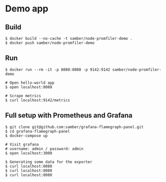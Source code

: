 
# Demo app

## Build

```
$ docker build --no-cache -t samber/node-promfiler-demo .
$ docker push samber/node-promfiler-demo
```

## Run

```
$ docker run --rm -it -p 8080:8080 -p 9142:9142 samber/node-promfiler-demo

# Open hello-world app
$ open localhost:8080

# Scrape metrics
$ curl localhost:9142/metrics
```

## Full setup with Prometheus and Grafana

```
$ git clone git@github.com:samber/grafana-flamegraph-panel.git
$ cd grafana-flamegraph-panel
$ docker-compose up

# Visit grafana
# username: admin / password: admin
$ open localhost:3000

$ Generating some data for the exporter
$ curl localhost:8080
$ curl localhost:8080
$ curl localhost:8080
```
